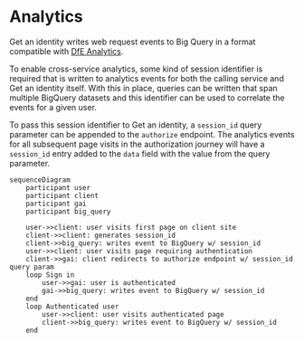 # Analytics

Get an identity writes web request events to Big Query in a format compatible with [DfE Analytics](https://github.com/DFE-Digital/dfe-analytics).

To enable cross-service analytics, some kind of session identifier is required that is written to analytics events for both the calling service and
Get an identity itself. With this in place, queries can be written that span multiple BigQuery datasets and this identifier can be used to correlate the
events for a given user.

To pass this session identifier to Get an identity, a `session_id` query parameter can be appended to the `authorize` endpoint.
The analytics events for all subsequent page visits in the authorization journey will have a `session_id` entry added to the `data` field with the value from
the query parameter.

```mermaid
sequenceDiagram
    participant user
    participant client
    participant gai
    participant big_query

    user->>client: user visits first page on client site
    client->>client: generates session_id
    client->>big_query: writes event to BigQuery w/ session_id
    user->>client: user visits page requiring authentication
    client->>gai: client redirects to authorize endpoint w/ session_id query param
    loop Sign in
        user->>gai: user is authenticated
        gai->>big_query: writes event to BigQuery w/ session_id
    end
    loop Authenticated user
        user->>client: user visits authenticated page
        client->>big_query: writes event to BigQuery w/ session_id
    end
```